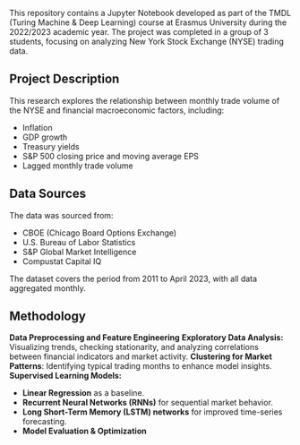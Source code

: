 This repository contains a Jupyter Notebook developed as part of the TMDL (Turing Machine & Deep Learning) course at Erasmus University during the 2022/2023 academic year. The project was completed in a group of 3 students, focusing on analyzing New York Stock Exchange (NYSE) trading data.

## Project Description

This research explores the relationship between monthly trade volume of the NYSE and financial macroeconomic factors, including:
- Inflation
- GDP growth
- Treasury yields
- S&P 500 closing price and moving average EPS
- Lagged monthly trade volume

## Data Sources

The data was sourced from:
- CBOE (Chicago Board Options Exchange)
- U.S. Bureau of Labor Statistics
- S&P Global Market Intelligence
- Compustat Capital IQ

The dataset covers the period from 2011 to April 2023, with all data aggregated monthly.

## Methodology

**Data Preprocessing and Feature Engineering**
**Exploratory Data Analysis:** Visualizing trends, checking stationarity, and analyzing correlations between financial indicators and market activity.
**Clustering for Market Patterns**: Identifying typical trading months to enhance model insights.
**Supervised Learning Models:**
   * **Linear Regression** as a baseline.
   * **Recurrent Neural Networks (RNNs)** for sequential market behavior.
   * **Long Short-Term Memory (LSTM) networks** for improved time-series forecasting.
* **Model Evaluation & Optimization**
